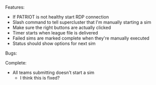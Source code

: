 Features:

- If PATRIOT is not healthy start RDP connection
- Slash command to tell supercluster that I'm manually starting a sim
- Make sure the right buttons are actually clicked
- Timer starts when league file is delivered
- Failed sims are marked complete when they're manually executed
- Status should show options for next sim

Bugs:

Complete:

- All teams submitting doesn't start a sim
  - I think this is fixed?
